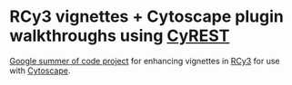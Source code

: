 # RCy3 vignettes + Cytoscape plugin walkthroughs using [CyREST](https://github.com/cytoscape/cyREST)

[Google summer of code project](https://summerofcode.withgoogle.com/projects/#6682250145955840) for enhancing vignettes in [RCy3](https://bioconductor.org/packages/release/bioc/html/RCy3.html) for use with [Cytoscape](http://www.cytoscape.org/).
